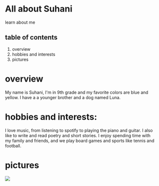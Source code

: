 
# All about Suhani
learn about me

## table of contents
1. overview
2. hobbies and interests
3. pictures

# overview
My name is Suhani, I'm in 9th grade and my favorite colors are blue and yellow. I have a a younger brother and a dog named Luna. 

# hobbies and interests:
I love music, from listening to spotify to playing the piano and guitar. I also like to write and read poetry and short stories. I enjoy spending time with my family and friends, and we play board games and sports like tennis and football.

# pictures 
<img src="https://docs.google.com/drawings/d/e/2PACX-1vT2CAPZwd4DFkgWel0JcIoZpXNy8Gj6K3f16T01IsqvClxb7QdjgsT-L6-S7OD6_RUt54VFbgmWEbz-/pub?w=960&amp;h=720">
